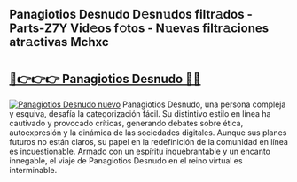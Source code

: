 ## Panagiotios Desnudo D𝚎sn𝚞dos filtr𝚊dos - Parts-Z7Y Vid𝚎os f𝚘tos - N𝚞evas filtr𝚊ciones atr𝚊ctivas Mchxc

# <h2><a href="http://mb85dqb.tromn.icu/?c=Panagiotios+Desnudo">🔗👉👉👉 Panagiotios Desnudo 🔗🔗</a></h2>

[![Panagiotios Desnudo nuevo](https://i.imgur.com/pEAQMta.gif)](http://mb85dqb.tromn.icu/?c=Panagiotios+Desnudo)
Panagiotios Desnudo, una persona compleja y esquiva, desafía la categorización fácil. Su distintivo estilo en línea ha cautivado y provocado críticas, generando debates sobre ética, autoexpresión y la dinámica de las sociedades digitales. Aunque sus planes futuros no están claros, su papel en la redefinición de la comunidad en línea es incuestionable. Armado con un espíritu inquebrantable y un encanto innegable, el viaje de Panagiotios Desnudo en el reino virtual es interminable.
